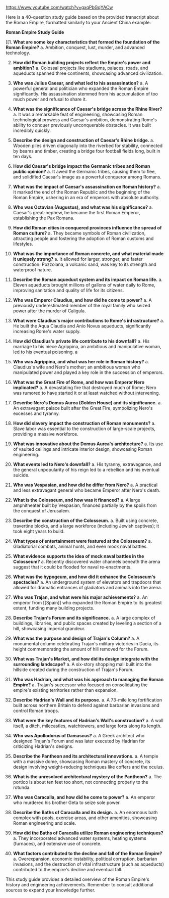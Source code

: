 https://www.youtube.com/watch?v=gxqPbGqYACw

Here is a 40-question study guide based on the provided transcript about the Roman Empire, formatted similarly to your Ancient China example:

**Roman Empire Study Guide**

[[1. **What are some key characteristics that formed the foundation of the Roman Empire?**
a. Ambition, conquest, lust, murder, and advanced technology.

2. **How did Roman building projects reflect the Empire's power and ambition?**
a. Colossal projects like stadiums, palaces, roads, and aqueducts spanned three continents, showcasing advanced civilization.

3. **Who was Julius Caesar, and what led to his assassination?**
a. A powerful general and politician who expanded the Roman Empire significantly. His assassination stemmed from his accumulation of too much power and refusal to share it.

4. **What was the significance of Caesar's bridge across the Rhine River?**
a. It was a remarkable feat of engineering, showcasing Roman technological prowess and Caesar's ambition, demonstrating Rome's ability to conquer previously unconquerable obstacles.  It was built incredibly quickly.

5. **Describe the design and construction of Caesar's Rhine bridge.**
a. Wooden piles driven diagonally into the riverbed for stability, connected by beams and timber, creating a bridge four football fields long, built in ten days.

6. **How did Caesar's bridge impact the Germanic tribes and Roman public opinion?**
a. It awed the Germanic tribes, causing them to flee, and solidified Caesar's image as a powerful conqueror among Romans.

7. **What was the impact of Caesar's assassination on Roman history?**
a. It marked the end of the Roman Republic and the beginning of the Roman Empire, ushering in an era of emperors with absolute authority.

8. **Who was Octavian (Augustus), and what was his significance?**
a. Caesar's great-nephew, he became the first Roman Emperor, establishing the Pax Romana.

9. **How did Roman cities in conquered provinces influence the spread of Roman culture?**
a.  They became symbols of Roman civilization, attracting people and fostering the adoption of Roman customs and lifestyles.

10. **What was the importance of Roman concrete, and what material made it uniquely strong?**
a. It allowed for larger, stronger, and faster construction. Pozzolana, a volcanic sand, was key to its strength and waterproof nature.


11. **Describe the Roman aqueduct system and its impact on Roman life.**
a. Eleven aqueducts brought millions of gallons of water daily to Rome, improving sanitation and quality of life for its citizens.

12. **Who was Emperor Claudius, and how did he come to power?**
a. A previously underestimated member of the royal family who seized power after the murder of Caligula.

13. **What were Claudius's major contributions to Rome's infrastructure?**
a. He built the Aqua Claudia and Anio Novus aqueducts, significantly increasing Rome's water supply.

14. **How did Claudius's private life contribute to his downfall?**
a. His marriage to his niece Agrippina, an ambitious and manipulative woman, led to his eventual poisoning.
a
15. **Who was Agrippina, and what was her role in Roman history?**
a. Claudius's wife and Nero's mother; an ambitious woman who manipulated power and played a key role in the succession of emperors.

16. **What was the Great Fire of Rome, and how was Emperor Nero implicated?**
a. A devastating fire that destroyed much of Rome; Nero was rumored to have started it or at least watched without intervening.

17. **Describe Nero's Domus Aurea (Golden House) and its significance.**
a. An extravagant palace built after the Great Fire, symbolizing Nero's excesses and tyranny.

18. **How did slavery impact the construction of Roman monuments?**
a. Slave labor was essential to the construction of large-scale projects, providing a massive workforce.

19. **What was innovative about the Domus Aurea's architecture?**
a. Its use of vaulted ceilings and intricate interior design, showcasing Roman engineering.

20. **What events led to Nero's downfall?**
a. His tyranny, extravagance, and the general unpopularity of his reign led to a rebellion and his eventual suicide.

21. **Who was Vespasian, and how did he differ from Nero?**
a. A practical and less extravagant general who became Emperor after Nero's death.

22. **What is the Colosseum, and how was it financed?**
a. A large amphitheater built by Vespasian, financed partially by the spoils from the conquest of Jerusalem.

23. **Describe the construction of the Colosseum.**
a. Built using concrete, travertine blocks, and a large workforce (including Jewish captives); it took eight years to build.

24. **What types of entertainment were featured at the Colosseum?**
a. Gladiatorial combats, animal hunts, and even mock naval battles.

25. **What evidence supports the idea of mock naval battles in the Colosseum?**
a. Recently discovered water channels beneath the arena suggest that it could be flooded for naval re-enactments.

26. **What was the hypogeum, and how did it enhance the Colosseum's spectacles?**
a. An underground system of elevators and trapdoors that allowed for dramatic entrances of gladiators and animals into the arena.

27. **Who was Trajan, and what were his major achievements?**
a. An emperor from [[Spain]] who expanded the Roman Empire to its greatest extent, funding many building projects.

28. **Describe Trajan's Forum and its significance.**
a. A large complex of buildings, libraries, and public spaces created by leveling a section of a hill, showcasing imperial grandeur.

29. **What was the purpose and design of Trajan's Column?**
a. A monumental column celebrating Trajan's military victories in Dacia, its height commemorating the amount of hill removed for the Forum.

30. **What was Trajan's Market, and how did its design integrate with the surrounding landscape?**
a. A six-story shopping mall built into the hillside created during the construction of Trajan's Forum.

31. **Who was Hadrian, and what was his approach to managing the Roman Empire?**
a. Trajan's successor who focused on consolidating the empire's existing territories rather than expansion.

32. **Describe Hadrian's Wall and its purpose.**
a. A 73-mile long fortification built across northern Britain to defend against barbarian invasions and control Roman troops.

33. **What were the key features of Hadrian's Wall's construction?**
a.  A wall itself, a ditch, milecastles, watchtowers, and large forts along its length.

34. **Who was Apollodorus of Damascus?**
a.  A Greek architect who designed Trajan's Forum and was later executed by Hadrian for criticizing Hadrian's designs.

35. **Describe the Pantheon and its architectural innovations.**
a. A temple with a massive dome, showcasing Roman mastery of concrete, its design involving weight-reducing techniques like coffers and the oculus.

36. **What is the unresolved architectural mystery of the Pantheon?**
a. The portico is about ten feet too short, not connecting properly to the rotunda.

37. **Who was Caracalla, and how did he come to power?**
a. An emperor who murdered his brother Geta to seize sole power.

38. **Describe the Baths of Caracalla and its design.**
a. An enormous bath complex with pools, exercise areas, and other amenities, showcasing Roman engineering and scale.

39. **How did the Baths of Caracalla utilize Roman engineering techniques?**
a. They incorporated advanced water systems, heating systems (furnaces), and extensive use of concrete.

40. **What factors contributed to the decline and fall of the Roman Empire?**
a. Overexpansion, economic instability, political corruption, barbarian invasions, and the destruction of vital infrastructure (such as aqueducts) contributed to the empire's decline and eventual fall.

This study guide provides a detailed overview of the Roman Empire's history and engineering achievements.  Remember to consult additional sources to expand your knowledge further.

